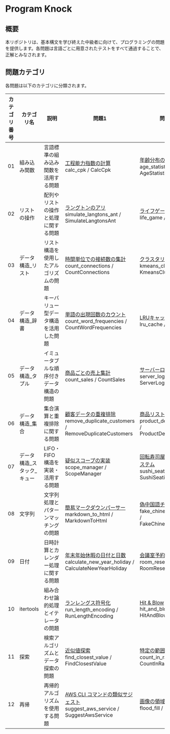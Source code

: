 # Program Knock

## 概要

本リポジトリは、基本構文を学び終えた中級者に向けて、プログラミングの問題を提供します。各問題は言語ごとに用意されたテストをすべて通過することで、正解とみなされます。

## 問題カテゴリ

各問題は以下のカテゴリに分類されます。

| カテゴリ番号 | カテゴリ名 | 説明 | 問題1 | 問題2 |
|-------------|-------------|---------------------------------------------------|----------------|----------------|
| 01 | 組み込み関数 | 言語標準の組み込み関数を活用する問題 | [工程能力指数の計算](docs/01_組み込み関数/problems/practice_01.md)<br>calc_cpk / CalcCpk | [年齢分布の集計](docs/01_組み込み関数/problems/practice_02.md)<br>age_statistics / AgeStatistics |
| 02 | リストの操作 | 配列やリストの操作と処理に関する問題 | [ラングトンのアリ](docs/02_リストの操作/problems/practice_01.md)<br>simulate_langtons_ant / SimulateLangtonsAnt | [ライフゲーム](docs/02_リストの操作/problems/practice_02.md)<br>life_game / LifeGame |
| 03 | データ構造_リスト | リスト構造を使用したアルゴリズムの問題 | [時間単位での接続数の集計](docs/03_データ構造_リスト/problems/practice_01.md)<br>count_connections / CountConnections | [クラスタリングの実装](docs/03_データ構造_リスト/problems/practice_02.md)<br>kmeans_clustering / KmeansClustering |
| 04 | データ構造_辞書 | キーバリュー型データ構造を活用した問題 | [単語の出現回数のカウント](docs/04_データ構造_辞書/problems/practice_01.md)<br>count_word_frequencies / CountWordFrequencies | [LRUキャッシュの実装](docs/04_データ構造_辞書/problems/practice_02.md)<br>lru_cache / LruCache |
| 05 | データ構造_タプル | イミュータブルな順序付きデータ構造の問題 | [商品ごとの売上集計](docs/05_データ構造_タプル/problems/practice_01.md)<br>count_sales / CountSales | [サーバーログの解析](docs/05_データ構造_タプル/problems/practice_02.md)<br>server_log_analysis / ServerLogAnalysis |
| 06 | データ構造_集合 | 集合演算と重複排除に関する問題 | [顧客データの重複排除](docs/06_データ構造_集合/problems/practice_01.md)<br>remove_duplicate_customers / RemoveDuplicateCustomers | [商品リストの重複排除](docs/06_データ構造_集合/problems/practice_02.md)<br>product_deduplication / ProductDeduplication |
| 07 | データ構造_スタック_キュー | LIFO・FIFO構造を実装・活用する問題 | [疑似スコープの実装](docs/07_データ構造_スタック_キュー/problems/practice_01.md)<br>scope_manager / ScopeManager | [回転寿司屋の席案内システム](docs/07_データ構造_スタック_キュー/problems/practice_02.md)<br>sushi_seating / SushiSeating |
| 08 | 文字列 | 文字列処理とパターンマッチングの問題 | [簡易マークダウンパーサー](docs/08_文字列/problems/practice_01.md)<br>markdown_to_html / MarkdownToHtml | [偽中国語チェッカー](docs/08_文字列/problems/practice_02.md)<br>fake_chinese_checker / FakeChineseChecker |
| 09 | 日付 | 日時計算とカレンダー処理に関する問題 | [年末年始休暇の日付と日数](docs/09_日付/problems/practice_01.md)<br>calculate_new_year_holiday / CalculateNewYearHoliday | [会議室予約システム](docs/09_日付/problems/practice_02.md)<br>room_reservation / RoomReservation |
| 10 | itertools | 組み合わせ論的処理とイテレータの問題 | [ランレングス符号化](docs/10_itertools/problems/practice_01.md)<br>run_length_encoding / RunLengthEncoding | [Hit & Blow](docs/10_itertools/problems/practice_02.md)<br>hit_and_blow / HitAndBlow |
| 11 | 探索 | 検索アルゴリズムとデータ探索の問題 | [近似値探索](docs/11_探索/problems/practice_01.md)<br>find_closest_value / FindClosestValue | [特定の範囲の個数](docs/11_探索/problems/practice_02.md)<br>count_in_range / CountInRange |
| 12 | 再帰 | 再帰的アルゴリズムを使用する問題 | [AWS CLI コマンドの類似サジェスト](docs/12_再帰/problems/practice_01.md)<br>suggest_aws_service / SuggestAwsService | [画像の領域塗りつぶし](docs/12_再帰/problems/practice_02.md)<br>flood_fill / FloodFill |
